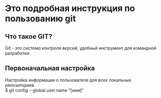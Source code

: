 # Это подробная инструкция по пользованию git

## Что такое GIT?  
Git - _это система контроля версий_, удобный инструмент для командной разработки.

## Первоначальная настройка    
Настройка информации о пользователе для всех локальных репозиториев  
$ git config --global user.name "[имя]"  

